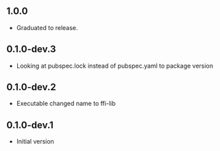 ## 1.0.0

- Graduated to release.

## 0.1.0-dev.3

- Looking at pubspec.lock instead of pubspec.yaml to package version

## 0.1.0-dev.2

- Executable changed name to ffi-lib

## 0.1.0-dev.1

- Initial version



